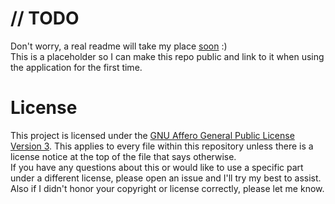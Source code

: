 # // TODO
Don't worry, a real readme will take my place [soon](https://github.com/Joelius300/werewolf-circle/issues/22) :)  
This is a placeholder so I can make this repo public and link to it when using the application for the first time.

# License
This project is licensed under the [GNU Affero General Public License Version 3](https://www.gnu.org/licenses/agpl-3.0.en.html). This applies to every file within this repository unless there is a license notice at the top of the file that says otherwise.  
If you have any questions about this or would like to use a specific part under a different license, please open an issue and I'll try my best to assist. Also if I didn't honor your copyright or license correctly, please let me know.